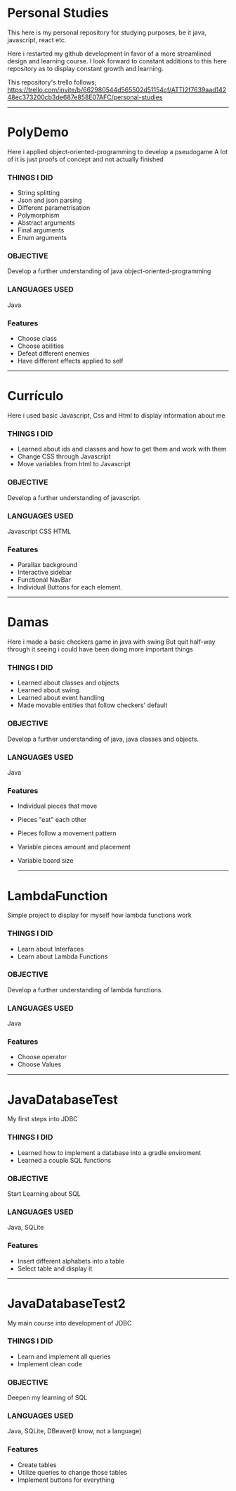 # Personal Studies
This here is my personal repository for studying purposes, be it java, javascript, react etc.

Here i restarted my github development in favor of a more streamlined design and learning course. I look forward to constant additions to this here repository as to display constant growth and learning.

This repository's trello follows;
https://trello.com/invite/b/662980544d565502d51154cf/ATTI2f7639aad14248ec373200cb3de687e858E07AFC/personal-studies

------------------------------------------------------------------------------------------------------------

# PolyDemo 
Here i applied object-oriented-programming to develop a pseudogame 
A lot of it is just proofs of concept and not actually finished

### THINGS I DID 
* String splitting 
* Json and json parsing 
* Different parametrisation 
* Polymorphism 
* Abstract arguments 
* Final arguments 
* Enum arguments

### OBJECTIVE 
Develop a further understanding of java object-oriented-programming

### LANGUAGES USED 
Java

### Features 
* Choose class 
* Choose abilities 
* Defeat different enemies 
* Have different effects applied to self

------------------------------------------------------------------------------------------------------------

# Currículo 
Here i used basic Javascript, Css and Html to display information about me

### THINGS I DID 
* Learned about ids and classes and how to get them and work with them
* Change CSS through Javascript
* Move variables from html to Javascript

### OBJECTIVE 
Develop a further understanding of javascript.

### LANGUAGES USED 
Javascript
CSS
HTML

### Features 
* Parallax background
* Interactive sidebar
* Functional NavBar
* Individual Buttons for each element.

------------------------------------------------------------------------------------------------------------

# Damas 
Here i made a basic checkers game in java with swing
But quit half-way through it seeing i could have been doing more important things

### THINGS I DID 
* Learned about classes and objects
* Learned about swing.
* Learned about event handling
* Made movable entities that follow checkers' default

### OBJECTIVE 
Develop a further understanding of java, java classes and objects.

### LANGUAGES USED 
Java

### Features 
* Individual pieces that move
* Pieces "eat" each other
* Pieces follow a movement pattern
* Variable pieces amount and placement
* Variable board size

  ------------------------------------------------------------------------------------------------------------

# LambdaFunction
Simple project to display for myself how lambda functions work

### THINGS I DID 
* Learn about Interfaces
* Learn about Lambda Functions

### OBJECTIVE 
Develop a further understanding of lambda functions.

### LANGUAGES USED 
Java

### Features 
* Choose operator
* Choose Values

------------------------------------------------------------------------------------------------------------

# JavaDatabaseTest

My first steps into JDBC

### THINGS I DID 
* Learned how to implement a database into a gradle enviroment
* Learned a couple SQL functions

### OBJECTIVE 
Start Learning about SQL

### LANGUAGES USED 
Java, SQLite

### Features 
* Insert different alphabets into a table
* Select table and display it

------------------------------------------------------------------------------------------------------------

# JavaDatabaseTest2

My main course into development of JDBC

### THINGS I DID 
* Learn and implement all queries
* Implement clean code

### OBJECTIVE 
Deepen my learning of SQL

### LANGUAGES USED 
Java, SQLite, DBeaver(I know, not a language)

### Features 
* Create tables
* Utilize queries to change those tables
* Implement buttons for everything
